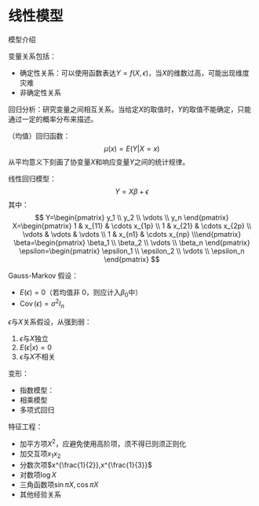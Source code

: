# 线性模型

模型介绍

变量关系包括：

+ 确定性关系：可以使用函数表达$Y=f(X,\epsilon)$，当$X$的维数过高，可能出现维度灾难
+ 非确定性关系

回归分析：研究变量之间相互关系。当给定$X$的取值时，$Y$的取值不能确定，只能通过一定的概率分布来描述。

（均值）回归函数：$$\mu(x) = E(Y|X = x)$$从平均意义下刻画了协变量$X$和响应变量$Y$之间的统计规律。

线性回归模型：
$$
 Y=X \beta + \epsilon
$$
其中：
$$
 Y=\begin{pmatrix} y_1 \\ y_2 \\ \vdots \\ y_n \end{pmatrix}
 X=\begin{pmatrix} 1 & x_{11} & \cdots x_{1p} \\  1 & x_{21} & \cdots x_{2p} \\ \vdots & \vdots & \vdots \\ 1 & x_{n1} & \cdots x_{np}  \\\end{pmatrix}
 \beta=\begin{pmatrix} \beta_1 \\ \beta_2 \\ \vdots \\ \beta_n \end{pmatrix}
 \epsilon=\begin{pmatrix} \epsilon_1 \\ \epsilon_2 \\ \vdots \\ \epsilon_n \end{pmatrix}
$$

Gauss-Markov 假设：

+ $E(\epsilon)=0$（若均值非 0，则应计入$\beta_0$中）
+ $\operatorname{Cov}(\epsilon)=\sigma^2 I_n$

$\epsilon$与$X$关系假设，从强到弱：

1. $\epsilon$与$X$独立
2. $E(\epsilon|x)=0$
3. $\epsilon$与$X$不相关

变形：

+ 指数模型：
+ 相乘模型
+ 多项式回归

特征工程：

+ 加平方项$X^{2}$，应避免使用高阶项，须不得已则须正则化
+ 加交互项$x_1x_2$
+ 分数次项$x^{\frac{1}{2}},x^{\frac{1}{3}}$
+ 对数项$\log X$
+ 三角函数项$\sin \pi X,\cos \pi X$
+ 其他经验关系